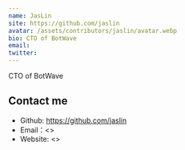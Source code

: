 ```yaml
---
name: JasLin
site: https://github.com/jaslin
avatar: /assets/contributors/jaslin/avatar.webp
bio: CTO of BotWave
email: 
twitter: 
---
```


CTO of BotWave

## Contact me

- Github: <https://github.com/jaslin>
- Email：<>
- Website: <>
